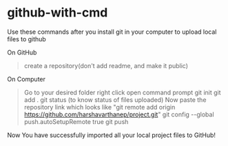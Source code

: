 # github-with-cmd
Use these commands after you install git in your computer to upload local files to github

On GitHub
> create a repository(don't add readme, and make it public)

On Computer
> Go to your desired folder
> right click
> open command prompt
> git init
> git add .
> git status (to know status of files uploaded)
> Now paste the repository link which looks like "git remote add origin https://github.com/harshavarthanep/project.git"
> git config --global push.autoSetupRemote true
> git push


Now You have successfully imported all your local project files to GitHub!
